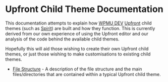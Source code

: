 # Upfront Child Theme Documentation

This documentation attempts to explain how [WPMU DEV](https://premium.wpmudev.org/) [Upfront](https://premium.wpmudev.org/blog/introducing-upfront/) child themes (such as [Spirit](https://premium.wpmudev.org/project/spirit/)) are built and how they function. This is currently derived from our own experience of using the Upfront editor and our analysis of the code behind the available child themes.

Hopefully this will aid those wishing to create their own Upfront child themes, or just those wishing to make customisations to existing child themes.

* [File Structure](file-structure.md) - A description of the file structure and the main files/directories that are contained within a typical Upfront child theme.
